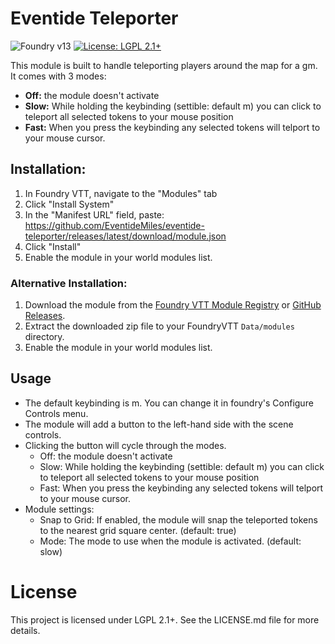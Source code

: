 # Eventide Teleporter

![Foundry v13](https://img.shields.io/badge/foundry-v13-green)
[![License: LGPL 2.1+](https://img.shields.io/badge/License-LGPL_2.1+-blue.svg)](https://www.gnu.org/licenses/lgpl-2.1.html)

This module is built to handle teleporting players around the map for a gm. It comes with 3 modes:
- **Off:** the module doesn't activate
- **Slow:** While holding the keybinding (settible: default m) you can click to teleport all selected tokens to your mouse position
- **Fast:** When you press the keybinding any selected tokens will telport to your mouse cursor.

## Installation:

1. In Foundry VTT, navigate to the "Modules" tab
2. Click "Install System"
3. In the "Manifest URL" field, paste: https://github.com/EventideMiles/eventide-teleporter/releases/latest/download/module.json
4. Click "Install"
5. Enable the module in your world modules list.

### Alternative Installation:

1. Download the module from the [Foundry VTT Module Registry](https://foundryvtt.com/packages/eventide-teleporter) or [GitHub Releases](https://github.com/lunarrush/eventide-teleporter/releases).
2. Extract the downloaded zip file to your FoundryVTT `Data/modules` directory.
3. Enable the module in your world modules list.

## Usage

- The default keybinding is m. You can change it in foundry's Configure Controls menu.
- The module will add a button to the left-hand side with the scene controls.
- Clicking the button will cycle through the modes.
  - Off: the module doesn't activate
  - Slow: While holding the keybinding (settible: default m) you can click to teleport all selected tokens to your mouse position
  - Fast: When you press the keybinding any selected tokens will telport to your mouse cursor.
- Module settings:
  - Snap to Grid: If enabled, the module will snap the teleported tokens to the nearest grid square center. (default: true)
  - Mode: The mode to use when the module is activated. (default: slow)

# License
This project is licensed under LGPL 2.1+. See the LICENSE.md file for more details.